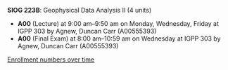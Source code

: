 **SIOG 223B**: Geophysical Data Analysis II (4 units)

- **A00** (Lecture) at 9:00 am–9:50 am on Monday, Wednesday, Friday at IGPP 303 by Agnew, Duncan Carr (A00555393)
- **A00** (Final Exam) at 8:00 am–10:59 am on Wednesday at IGPP 303 by Agnew, Duncan Carr (A00555393)

[Enrollment numbers over time](./SIOG223B.tsv)
